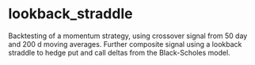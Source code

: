 # lookback_straddle

Backtesting of a momentum strategy, using crossover signal from 50 day and 200 d moving averages. Further composite signal using a lookback straddle to hedge put and call deltas from the Black-Scholes model.

